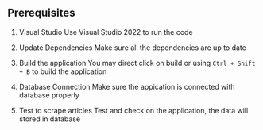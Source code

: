 ## Prerequisites

1. Visual Studio
   Use Visual Studio 2022 to run the code

2. Update Dependencies
  Make sure all the dependencies are up to date

3. Build the application
  You may direct click on build or using `Ctrl + Shift + B` to build the application

4. Database Connection 
  Make sure the appication is connected with database properly

5. Test to scrape articles
  Test and check on the application, the data will stored in database

